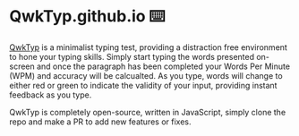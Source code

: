 # QwkTyp.github.io ⌨️

[QwkTyp](https://QwkTyp.github.io) is a minimalist typing test, providing a distraction free environment to hone your typing skills. Simply start typing the words presented on-screen and once the paragraph has been completed your Words Per Minute (WPM) and accuracy will be calcualted. As you type, words will change to either red or green to indicate the validity of your input, providing instant feedback as you type.

QwkTyp is completely open-source, written in JavaScript, simply clone the repo and make a PR to add new features or fixes.
